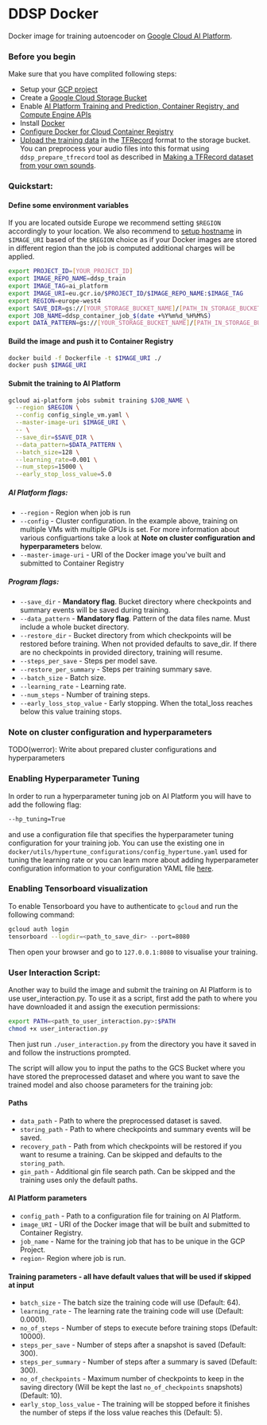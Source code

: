 # DDSP Docker

Docker image for training autoencoder on [Google Cloud AI Platform](https://cloud.google.com/ai-platform).

### Before you begin
Make sure that you have complited following steps:
* Setup your [GCP project](https://cloud.google.com/resource-manager/docs/creating-managing-projects)
* Create a [Google Cloud Storage Bucket](https://cloud.google.com/storage/docs/creating-buckets)
* Enable [AI Platform Training and Prediction, Container Registry, and Compute Engine APIs](https://pantheon.corp.google.com/flows/enableapi?apiid=ml.googleapis.com,compute_component,containerregistry.googleapis.com)
* Install [Docker](https://docs.docker.com/engine/install/)
* [Configure Docker for Cloud Container Registry](https://cloud.google.com/container-registry/docs/pushing-and-pulling)
* [Upload the training data](https://cloud.google.com/storage/docs/uploading-objects) in the [TFRecord](https://www.tensorflow.org/tutorials/load_data/tfrecord) format to the storage bucket. You can preprocess your audio files into this format using `ddsp_prepare_tfrecord` tool as described in [Making a TFRecord dataset from your own sounds](https://github.com/magenta/ddsp/tree/master/ddsp/training/data_preparation).

### Quickstart:

#### Define some environment variables

If you are located outside Europe we recommend setting `$REGION` accordingly to your location. We also recommend to [setup hostname](https://cloud.google.com/container-registry/docs/pushing-and-pulling#tag_the_local_image_with_the_registry_name) in `$IMAGE_URI` based of the `$REGION` choice as if your Docker images are stored in different region than the job is computed additional charges will be applied. 

```bash
export PROJECT_ID=[YOUR_PROJECT_ID]
export IMAGE_REPO_NAME=ddsp_train
export IMAGE_TAG=ai_platform
export IMAGE_URI=eu.gcr.io/$PROJECT_ID/$IMAGE_REPO_NAME:$IMAGE_TAG
export REGION=europe-west4
export SAVE_DIR=gs://[YOUR_STORAGE_BUCKET_NAME]/[PATH_IN_STORAGE_BUCKET]
export JOB_NAME=ddsp_container_job_$(date +%Y%m%d_%H%M%S)
export DATA_PATTERN=gs://[YOUR_STORAGE_BUCKET_NAME]/[PATH_IN_STORAGE_BUCKET]/train.tfrecord*
```
#### Build the image and push it to Container Registry

```bash
docker build -f Dockerfile -t $IMAGE_URI ./
docker push $IMAGE_URI
```

#### Submit the training to AI Platform
```bash
gcloud ai-platform jobs submit training $JOB_NAME \
  --region $REGION \
  --config config_single_vm.yaml \
  --master-image-uri $IMAGE_URI \
  -- \
  --save_dir=$SAVE_DIR \
  --data_pattern=$DATA_PATTERN \
  --batch_size=128 \
  --learning_rate=0.001 \
  --num_steps=15000 \
  --early_stop_loss_value=5.0
```
##### AI Platform flags:
* `--region` - Region when job is run
* `--config` - Cluster configuration. In the example above, training on multiple VMs with multiple GPUs is set. For more information about various configuartions take a look at **Note on cluster configuration and hyperparameters** below.
* `--master-image-uri` - URI of the Docker image you've built and submitted to Container Registry

##### Program flags:
* `--save_dir` - **Mandatory flag**. Bucket directory where checkpoints and summary events will be saved during training.
* `--data_pattern` - **Mandatory flag**. Pattern of the data files name. Must include a whole bucket directory.
* `--restore_dir` - Bucket directory from which checkpoints will be restored before training. When not provided defaults to save_dir. If there are no checkpoints in provided directory, training will resume.
* `--steps_per_save` - Steps per model save.
* `--restore_per_summary` - Steps per training summary save.
* `--batch_size` - Batch size.
* `--learning_rate` - Learning rate.
* `--num_steps` - Number of training steps.
* `--early_loss_stop_value` - Early stopping. When the total_loss reaches below this value training stops.


### Note on cluster configuration and hyperparameters

TODO(werror): Write about prepared cluster configurations and hyperparameters

### Enabling Hyperparameter Tuning

In order to run a hyperparameter tuning job on AI Platform you will have to add the following flag:

```bash
--hp_tuning=True
```
and use a configuration file that specifies the hyperparameter tuning configuration for your training job.
You can use the existing one in `docker/utils/hypertune_configurations/config_hypertune.yaml` used for tuning the learning rate or you can learn more about adding hyperparameter configuration information to your configuration YAML file [here](https://cloud.google.com/ai-platform/training/docs/using-hyperparameter-tuning#job-config).

### Enabling Tensorboard visualization

To enable Tensorboard you have to authenticate to `gcloud` and run the following command:

```bash
gcloud auth login
tensorboard --logdir=<path_to_save_dir> --port=8080
```

Then open your browser and go to `127.0.0.1:8080` to visualise your training.


### User Interaction Script:

Another way to build the image and submit the training on AI Platform is to use user_interaction.py.
To use it as a script, first add the path to where you have downloaded it and assign the execution permissions:

```bash
export PATH=<path_to_user_interaction.py>:$PATH
chmod +x user_interaction.py
```

Then just run `./user_interaction.py` from the directory you have it saved in and follow the instructions prompted.

The script will allow you to input the paths to the GCS Bucket where you have stored the preprocessed dataset and where you want to save the trained model and also choose parameters for the training job:

#### Paths
* `data_path` - Path to where the preprocessed dataset is saved.
* `storing_path` - Path to where checkpoints and summary events will be saved.
* `recovery_path` - Path from which checkpoints will be restored if you want to resume a training. Can be skipped and defaults to the `storing_path`.
* `gin_path` - Additional gin file search path. Can be skipped and the training uses only the default paths.

#### AI Platform parameters
* `config_path` - Path to a configuration file for training on AI Platform.
* `image_URI` - URI of the Docker image that will be built and submitted to Container Registry.
* `job_name` - Name for the training job that has to be unique in the GCP Project.
* `region`- Region where job is run.

#### Training parameters - all have default values that will be used if skipped at input
* `batch_size` - The batch size the training code will use (Default: 64).
* `learning_rate` - The learning rate the training code will use (Default: 0.0001).
* `no_of_steps` - Number of steps to execute before training stops (Default: 10000).
* `steps_per_save` - Number of steps after a snapshot is saved (Default: 300).
* `steps_per_summary` - Number of steps after a summary is saved (Default: 300).
* `no_of_checkpoints` - Maximum number of checkpoints to keep in the saving directory (Will be kept the last `no_of_checkpoints` snapshots) (Default: 10).
* `early_stop_loss_value` - The training will be stopped before it finishes the number of steps if the loss value reaches this (Default: 5).

